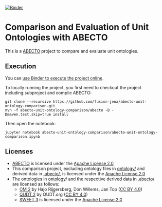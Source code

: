 [![Binder](https://mybinder.org/badge_logo.svg)](https://mybinder.org/v2/gh/fusion-jena/abecto-unit-ontology-comparison.git/master?filepath=abecto-unit-ontology-comparison.ipynb)

# Comparison and Evaluation of Unit Ontologies with ABECTO

This is a [ABECTO](https://github.com/fusion-jena/abecto) project to compare and evaluate unit ontologies.

## Execution
You can [use Binder to execute the project online](https://mybinder.org/v2/gh/fusion-jena/abecto-unit-ontology-comparison.git/master?filepath=abecto-unit-ontology-comparison.ipynb).

To locally running the project, you first need to checkout the project including subproject and compile ABECTO:
```
git clone --recursive https://github.com/fusion-jena/abecto-unit-ontology-comparison.git
mvn -f abecto-unit-ontology-comparison/abecto -B -Dmaven.test.skip=true install
```
Then open the notebook:
```
jupyter notebook abecto-unit-ontology-comparison/abecto-unit-ontology-comparison.ipynb
```

## Licenses

* [ABECTO](https://github.com/fusion-jena/abecto) is licensed under the [Apache License 2.0](https://www.apache.org/licenses/LICENSE-2.0)
* This comparison project, excluding ontology files in [ontology/](ontology/) and derived data in [.abecto/](abecto/), is licensed under the [Apache License 2.0](https://www.apache.org/licenses/LICENSE-2.0)
* The ontologies in [ontology/](ontology/) and the respective derived data in [.abecto/](abecto/) are licensed as follows:
	* [OM 2](https://github.com/HajoRijgersberg/OM) by Hajo Rijgersberg, Don Willems, Jan Top ([CC BY 4.0](https://creativecommons.org/licenses/by/4.0/))
	* [QUDT 2](http://qudt.org/) by QUDT.org ([CC BY 4.0](https://creativecommons.org/licenses/by/4.0/))
	* [SWEET 3](https://github.com/ESIPFed/sweet) is licensed under the [Apache License 2.0](https://www.apache.org/licenses/LICENSE-2.0)
